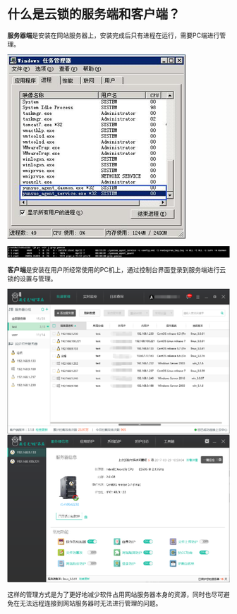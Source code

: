 # 什么是云锁的服务端和客户端？

**服务器端**是安装在网站服务器上，安装完成后只有进程在运行，需要PC端进行管理。

![](../.gitbook/assets/q0101.png)

![Linux](../.gitbook/assets/q0102.png)

**客户端**是安装在用户所经常使用的PC机上，通过控制台界面登录到服务端进行云锁的设置与管理。

![&#x6279;&#x91CF;&#x7BA1;&#x7406;](../.gitbook/assets/q0103.png) ![&#x5355;&#x673A;&#x7BA1;&#x7406;](../.gitbook/assets/q0104.png)

这样的管理方式是为了更好地减少软件占用网站服务器本身的资源，同时也尽可避免在无法远程连接到网站服务器时无法进行管理的问题。


